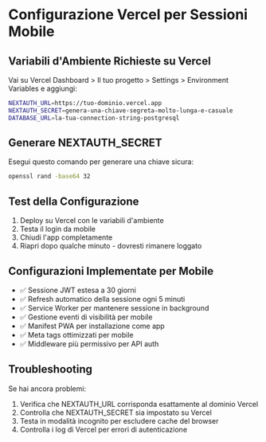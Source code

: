 # Configurazione Vercel per Sessioni Mobile

## Variabili d'Ambiente Richieste su Vercel

Vai su Vercel Dashboard > Il tuo progetto > Settings > Environment Variables e aggiungi:

```bash
NEXTAUTH_URL=https://tuo-dominio.vercel.app
NEXTAUTH_SECRET=genera-una-chiave-segreta-molto-lunga-e-casuale
DATABASE_URL=la-tua-connection-string-postgresql
```

## Generare NEXTAUTH_SECRET

Esegui questo comando per generare una chiave sicura:

```bash
openssl rand -base64 32
```

## Test della Configurazione

1. Deploy su Vercel con le variabili d'ambiente
2. Testa il login da mobile
3. Chiudi l'app completamente
4. Riapri dopo qualche minuto - dovresti rimanere loggato

## Configurazioni Implementate per Mobile

- ✅ Sessione JWT estesa a 30 giorni
- ✅ Refresh automatico della sessione ogni 5 minuti
- ✅ Service Worker per mantenere sessione in background
- ✅ Gestione eventi di visibilità per mobile
- ✅ Manifest PWA per installazione come app
- ✅ Meta tags ottimizzati per mobile
- ✅ Middleware più permissivo per API auth

## Troubleshooting

Se hai ancora problemi:

1. Verifica che NEXTAUTH_URL corrisponda esattamente al dominio Vercel
2. Controlla che NEXTAUTH_SECRET sia impostato su Vercel
3. Testa in modalità incognito per escludere cache del browser
4. Controlla i log di Vercel per errori di autenticazione

